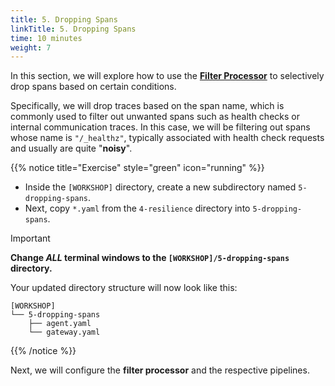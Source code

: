 ```yaml
---
title: 5. Dropping Spans
linkTitle: 5. Dropping Spans
time: 10 minutes
weight: 7
---
```


In this section, we will explore how to use the [**Filter Processor**](https://github.com/open-telemetry/opentelemetry-collector-contrib/blob/main/processor/filterprocessor/README.md) to selectively drop spans based on certain conditions.

Specifically, we will drop traces based on the span name, which is commonly used to filter out unwanted spans such as health checks or internal communication traces. In this case, we will be filtering out spans whose name is `"/_healthz"`, typically associated with health check requests and usually are quite "**noisy**".

{{% notice title="Exercise" style="green" icon="running" %}}

- Inside the `[WORKSHOP]` directory, create a new subdirectory named `5-dropping-spans`.
- Next, copy `*.yaml` from the `4-resilience` directory into `5-dropping-spans`.

> [!IMPORTANT]
> **Change _ALL_ terminal windows to the `[WORKSHOP]/5-dropping-spans` directory.**

Your updated directory structure will now look like this:

```text { title="Updated Directory Structure" }
[WORKSHOP]
└── 5-dropping-spans
    ├── agent.yaml
    └── gateway.yaml
```

{{% /notice %}}

Next, we will configure the **filter processor** and the respective pipelines.
